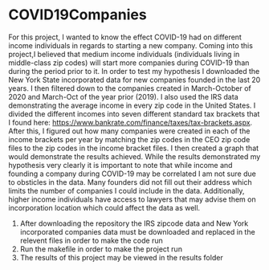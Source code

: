 # COVID19Companies
For this project, I wanted to know the effect COVID-19 had on different income individuals in regards to starting a new company. Coming into this project,I believed that medium income individuals (individuals living in middle-class zip codes) will start more companies during COVID-19 than during the period prior to it. In order to test my hypothesis I downloaded the New York State incorporated data for new companies founded in the last 20 years. I then filtered down to the companies created in March-October of 2020 and March-Oct of the year prior (2019). I also used the IRS data demonstrating the average income in every zip code in the United States. I divided the different incomes into seven different standard tax brackets that I found here: https://www.bankrate.com/finance/taxes/tax-brackets.aspx. After this, I figured out how many companies were created in each of the income brackets per year by matching the zip codes in the CEO zip code files to the zip codes in the income bracket files. I then created a graph that would demonstrate the results achieved. While the results demonstrated my hypothesis very clearly it is important to note that while income and founding a company during COVID-19 may be correlated I am not sure due to obsticles in the data. Many founders did not fill out their address which limits the number of companies I could include in the data. Additionally, higher income individuals have access to lawyers that may advise them on incorporation location which could affect the data as well. 
1) After downloading the repository the IRS zipcode data and New York incorporated companies data must be downloaded and replaced in the relevent files in order to make the code run
2) Run the makefile in order to make the project run 
3) The results of this project may be viewed in the results folder 
